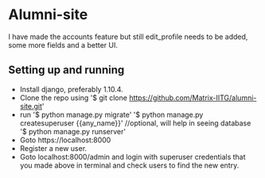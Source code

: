 # Alumni-site
I have made the accounts feature but still edit_profile needs to be added, some more fields and a better UI.

## Setting up and running
- Install django, preferably 1.10.4.
- Clone the repo using '$ git clone https://github.com/Matrix-IITG/alumni-site.git'
- run   '$ python manage.py migrate'
        '$ python manage.py createsuperuser {{any_name}}' //optional, will help in seeing database
        '$ python manage.py runserver'
- Goto https://localhost:8000
- Register a new user.
- Goto localhost:8000/admin and login with superuser credentials that you made above in terminal and check users to find the new entry.

